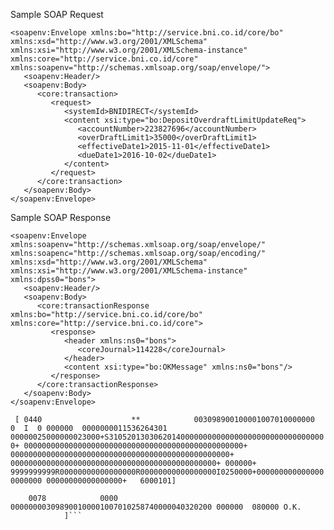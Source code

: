 Sample SOAP Request
```
<soapenv:Envelope xmlns:bo="http://service.bni.co.id/core/bo" xmlns:xsd="http://www.w3.org/2001/XMLSchema" xmlns:xsi="http://www.w3.org/2001/XMLSchema-instance" xmlns:core="http://service.bni.co.id/core" xmlns:soapenv="http://schemas.xmlsoap.org/soap/envelope/">
   <soapenv:Header/>
   <soapenv:Body>
      <core:transaction>
         <request>
            <systemId>BNIDIRECT</systemId>
            <content xsi:type="bo:DepositOverdraftLimitUpdateReq">
               <accountNumber>223827696</accountNumber>
               <overDraftLimit1>35000</overDraftLimit1>
               <effectiveDate1>2015-11-01</effectiveDate1>
               <dueDate1>2016-10-02</dueDate1>
            </content>
         </request>
      </core:transaction>
   </soapenv:Body>
</soapenv:Envelope>
```

Sample SOAP Response
```
<soapenv:Envelope xmlns:soapenv="http://schemas.xmlsoap.org/soap/envelope/" xmlns:soapenc="http://schemas.xmlsoap.org/soap/encoding/" xmlns:xsd="http://www.w3.org/2001/XMLSchema" xmlns:xsi="http://www.w3.org/2001/XMLSchema-instance" xmlns:dpss0="bons">
   <soapenv:Header/>
   <soapenv:Body>
      <core:transactionResponse xmlns:bo="http://service.bni.co.id/core/bo" xmlns:core="http://service.bni.co.id/core">
         <response>
            <header xmlns:ns0="bons">
               <coreJournal>114228</coreJournal>
            </header>
            <content xsi:type="bo:OKMessage" xmlns:ns0="bons"/>
         </response>
      </core:transactionResponse>
   </soapenv:Body>
</soapenv:Envelope>
```

``` [ 0440                    **            003098900100001007010000000     0  I  0 000000  0000000011536264301  00000025000000023000+S3105201303062014000000000000000000000000000000000+ 0000000000000000000000000000000000000000000000000+ 0000000000000000000000000000000000000000000000000+ 0000000000000000000000000000000000000000000000+ 000000+ 9999999999R00000000000000000R00000000000000000I0250000+0000000000000000000000 00000000000000000+   6000101]```

```[ 0162
    0078            0000    000000003098900100001007010258740000040320200 000000  080000 O.K.
            ]```
